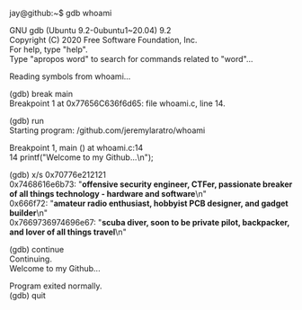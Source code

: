 jay@github:~$ gdb whoami

GNU gdb (Ubuntu 9.2-0ubuntu1~20.04) 9.2 \
Copyright (C) 2020 Free Software Foundation, Inc. \
For help, type "help". \
Type "apropos word" to search for commands related to "word"... 

Reading symbols from whoami...

(gdb) break main \
Breakpoint 1 at 0x77656C636f6d65: file whoami.c, line 14.

(gdb) run \
Starting program: /github.com/jeremylaratro/whoami 

Breakpoint 1, main () at whoami.c:14 \
14	  printf("Welcome to my Github...\n");

(gdb) x/s 0x70776e212121 \
0x7468616e6b73:     "**offensive security engineer, CTFer, passionate breaker of all things technology - hardware and software**\n" \
0x666f72:           "**amateur radio enthusiast, hobbyist PCB designer, and gadget builder**\n" \
0x7669736974696e67: "**scuba diver, soon to be private pilot, backpacker, and lover of all things travel**\n"

(gdb) continue \
Continuing. \
Welcome to my Github...

Program exited normally. \
(gdb) quit
